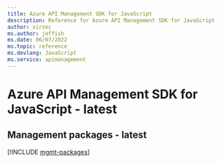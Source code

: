 ```yaml
---
title: Azure API Management SDK for JavaScript
description: Reference for Azure API Management SDK for JavaScript
author: xirzec
ms.author: jeffish
ms.date: 06/07/2022
ms.topic: reference
ms.devlang: JavaScript
ms.service: apimanagement
---
```

# Azure API Management SDK for JavaScript - latest
## Management packages - latest
[!INCLUDE [mgmt-packages](api-management-mgmt-index.md)]
